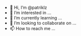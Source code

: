 - 👋 Hi, I’m @patriklz
- 👀 I’m interested in ...
- 🌱 I’m currently learning ...
- 💞️ I’m looking to collaborate on ...
- 📫 How to reach me ...

<!---
patriklz/patriklz is a ✨ special ✨ repository because its `README.md` (this file) appears on your GitHub profile.
You can click the Preview link to take a look at your changes.
--->
